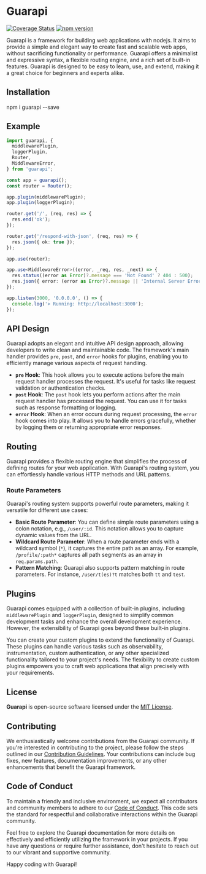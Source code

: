 # Guarapi

[![Coverage Status](https://coveralls.io/repos/github/guarapi/guarapi/badge.svg?branch=main)](https://coveralls.io/github/guarapi/guarapi?branch=main)
[![npm version](https://badge.fury.io/js/guarapi.svg)](https://www.npmjs.com/package/guarapi)

Guarapi is a framework for building web applications with nodejs. It aims to provide a simple and elegant way to create fast and scalable web apps, without sacrificing functionality or performance. Guarapi offers a minimalist and expressive syntax, a flexible routing engine, and a rich set of built-in features. Guarapi is designed to be easy to learn, use, and extend, making it a great choice for beginners and experts alike.

## Installation
npm i guarapi --save

## Example
```typescript
import guarapi, {
  middlewarePlugin,
  loggerPlugin,
  Router,
  MiddlewareError,
} from 'guarapi';

const app = guarapi();
const router = Router();

app.plugin(middlewarePlugin);
app.plugin(loggerPlugin);

router.get('/', (req, res) => {
  res.end('ok');
});

router.get('/respond-with-json', (req, res) => {
  res.json({ ok: true });
});

app.use(router);

app.use<MiddlewareError>((error, _req, res, _next) => {
  res.status((error as Error)?.message === 'Not Found' ? 404 : 500);
  res.json({ error: (error as Error)?.message || 'Internal Server Error' });
});

app.listen(3000, '0.0.0.0', () => {
  console.log('> Running: http://localhost:3000');
});
```

## API Design
Guarapi adopts an elegant and intuitive API design approach, allowing developers to write clean and maintainable code. The framework's main handler provides `pre`, `post`, and `error` hooks for plugins, enabling you to efficiently manage various aspects of request handling.

- **`pre` Hook**: This hook allows you to execute actions before the main request handler processes the request. It's useful for tasks like request validation or authentication checks.
- **`post` Hook**: The `post` hook lets you perform actions after the main request handler has processed the request. You can use it for tasks such as response formatting or logging.
- **`error` Hook**: When an error occurs during request processing, the `error` hook comes into play. It allows you to handle errors gracefully, whether by logging them or returning appropriate error responses.

## Routing
Guarapi provides a flexible routing engine that simplifies the process of defining routes for your web application. With Guarapi's routing system, you can effortlessly handle various HTTP methods and URL patterns.

### Route Parameters
Guarapi's routing system supports powerful route parameters, making it versatile for different use cases:

- **Basic Route Parameter**: You can define simple route parameters using a colon notation, e.g., `/user/:id`. This notation allows you to capture dynamic values from the URL.
- **Wildcard Route Parameter**: When a route parameter ends with a wildcard symbol (`*`), it captures the entire path as an array. For example, `/profile/:path*` captures all path segments as an array in `req.params.path`.
- **Pattern Matching**: Guarapi also supports pattern matching in route parameters. For instance, `/user/t(es)?t` matches both `tt` and `test`.

## Plugins
Guarapi comes equipped with a collection of built-in plugins, including `middlewarePlugin` and `loggerPlugin`, designed to simplify common development tasks and enhance the overall development experience. However, the extensibility of Guarapi goes beyond these built-in plugins.

You can create your custom plugins to extend the functionality of Guarapi. These plugins can handle various tasks such as observability, instrumentation, custom authentication, or any other specialized functionality tailored to your project's needs. The flexibility to create custom plugins empowers you to craft web applications that align precisely with your requirements.

## License
**Guarapi** is open-source software licensed under the [MIT License](/LICENSE).

## Contributing
We enthusiastically welcome contributions from the Guarapi community. If you're interested in contributing to the project, please follow the steps outlined in our [Contribution Guidelines](/CONTRIBUTING.md). Your contributions can include bug fixes, new features, documentation improvements, or any other enhancements that benefit the Guarapi framework.

## Code of Conduct
To maintain a friendly and inclusive environment, we expect all contributors and community members to adhere to our [Code of Conduct](/CODE_OF_CONDUCT.md). This code sets the standard for respectful and collaborative interactions within the Guarapi community.

Feel free to explore the Guarapi documentation for more details on effectively and efficiently utilizing the framework in your projects. If you have any questions or require further assistance, don't hesitate to reach out to our vibrant and supportive community.

Happy coding with Guarapi!
